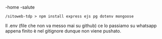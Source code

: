 -home
-salute


```/sitoweb-tdp > npm install express ejs pg dotenv mongoose```

Il .env (file che non va messo mai su github) ce lo passiamo su whatsapp appena finito 
è nel gitignore dunque non viene pushato.
